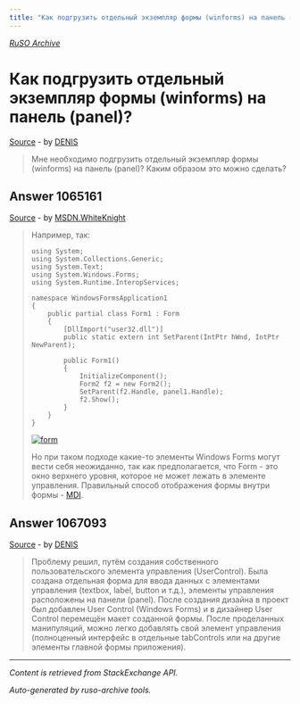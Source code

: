 ```yaml
---
title: "Как подгрузить отдельный экземпляр формы (winforms) на панель (panel)?"
---
```

<p><i><a href="https://github.com/MSDN-WhiteKnight/ruso-archive/">RuSO Archive</a></i></p>
<h1>Как подгрузить отдельный экземпляр формы (winforms) на панель (panel)?</h1>
<p><a href="https://ru.stackoverflow.com/questions/1064529/%d0%9a%d0%b0%d0%ba-%d0%bf%d0%be%d0%b4%d0%b3%d1%80%d1%83%d0%b7%d0%b8%d1%82%d1%8c-%d0%be%d1%82%d0%b4%d0%b5%d0%bb%d1%8c%d0%bd%d1%8b%d0%b9-%d1%8d%d0%ba%d0%b7%d0%b5%d0%bc%d0%bf%d0%bb%d1%8f%d1%80-%d1%84%d0%be%d1%80%d0%bc%d1%8b-winforms-%d0%bd%d0%b0-%d0%bf%d0%b0%d0%bd%d0%b5%d0%bb%d1%8c-panel">Source</a> - by <a href="https://ru.stackoverflow.com/users/353730/denis">DENIS</a></p>
<blockquote>
<p>Мне необходимо подгрузить отдельный экземпляр формы (winforms) на панель (panel)? Каким образом это можно сделать?</p>

</blockquote>
<h2>Answer 1065161</h2>
<p><a href="https://ru.stackoverflow.com/a/1065161/">Source</a> - by <a href="https://ru.stackoverflow.com/users/240512/msdn-whiteknight">MSDN.WhiteKnight</a></p>
<blockquote>
<p>Например, так:</p>

<pre><code>using System;
using System.Collections.Generic;
using System.Text;
using System.Windows.Forms;
using System.Runtime.InteropServices;

namespace WindowsFormsApplication1
{
    public partial class Form1 : Form
    {
        [DllImport("user32.dll")]
        public static extern int SetParent(IntPtr hWnd, IntPtr NewParent);

        public Form1()
        {
            InitializeComponent();
            Form2 f2 = new Form2();
            SetParent(f2.Handle, panel1.Handle);
            f2.Show();            
        }           
    }    
}
</code></pre>

<p><a href="https://i.stack.imgur.com/F8mcG.png" rel="nofollow noreferrer"><img src="https://i.stack.imgur.com/F8mcG.png" alt="form"></a></p>

<p>Но при таком подходе какие-то элементы Windows Forms могут вести себя неожиданно, так как предполагается, что Form - это окно верхнего уровня, которое не может лежать в элементе управления. Правильный способ отображения формы внутри формы - <a href="https://docs.microsoft.com/en-us/dotnet/framework/winforms/advanced/multiple-document-interface-mdi-applications" rel="nofollow noreferrer">MDI</a>.</p>

</blockquote>
<h2>Answer 1067093</h2>
<p><a href="https://ru.stackoverflow.com/a/1067093/">Source</a> - by <a href="https://ru.stackoverflow.com/users/353730/denis">DENIS</a></p>
<blockquote>
<p>Проблему решил, путём создания собственного пользовательского элемента управления (UserControl). Была создана отдельная форма для ввода данных с элементами управления (textbox, label, button и т.д.), элементы управления расположены на панели (panel). После создания дизайна в проект был добавлен User Control (Windows Forms) и в дизайнер User Control перемещён макет созданной формы.
После проделанных манипуляций, можно легко добавлять свой элемент управления (полноценный интерфейс в отдельные tabControls или на другие элементы главной формы приложения).</p>

</blockquote>
<hr/>
<p><i>Content is retrieved from StackExchange API. </i></p>
<p><i>Auto-generated by ruso-archive tools. </i></p>
